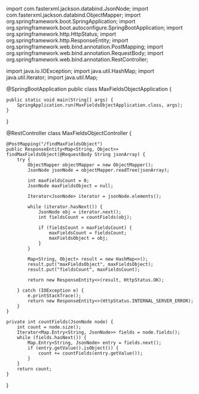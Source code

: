 import com.fasterxml.jackson.databind.JsonNode;
import com.fasterxml.jackson.databind.ObjectMapper;
import org.springframework.boot.SpringApplication;
import org.springframework.boot.autoconfigure.SpringBootApplication;
import org.springframework.http.HttpStatus;
import org.springframework.http.ResponseEntity;
import org.springframework.web.bind.annotation.PostMapping;
import org.springframework.web.bind.annotation.RequestBody;
import org.springframework.web.bind.annotation.RestController;

import java.io.IOException;
import java.util.HashMap;
import java.util.Iterator;
import java.util.Map;

@SpringBootApplication
public class MaxFieldsObjectApplication {

    public static void main(String[] args) {
        SpringApplication.run(MaxFieldsObjectApplication.class, args);
    }
}

@RestController
class MaxFieldsObjectController {

    @PostMapping("/findMaxFieldsObject")
    public ResponseEntity<Map<String, Object>> findMaxFieldsObject(@RequestBody String jsonArray) {
        try {
            ObjectMapper objectMapper = new ObjectMapper();
            JsonNode jsonNode = objectMapper.readTree(jsonArray);

            int maxFieldsCount = 0;
            JsonNode maxFieldsObject = null;

            Iterator<JsonNode> iterator = jsonNode.elements();

            while (iterator.hasNext()) {
                JsonNode obj = iterator.next();
                int fieldsCount = countFields(obj);

                if (fieldsCount > maxFieldsCount) {
                    maxFieldsCount = fieldsCount;
                    maxFieldsObject = obj;
                }
            }

            Map<String, Object> result = new HashMap<>();
            result.put("maxFieldsObject", maxFieldsObject);
            result.put("fieldsCount", maxFieldsCount);

            return new ResponseEntity<>(result, HttpStatus.OK);

        } catch (IOException e) {
            e.printStackTrace();
            return new ResponseEntity<>(HttpStatus.INTERNAL_SERVER_ERROR);
        }
    }

    private int countFields(JsonNode node) {
        int count = node.size();
        Iterator<Map.Entry<String, JsonNode>> fields = node.fields();
        while (fields.hasNext()) {
            Map.Entry<String, JsonNode> entry = fields.next();
            if (entry.getValue().isObject()) {
                count += countFields(entry.getValue());
            }
        }
        return count;
    }
}
